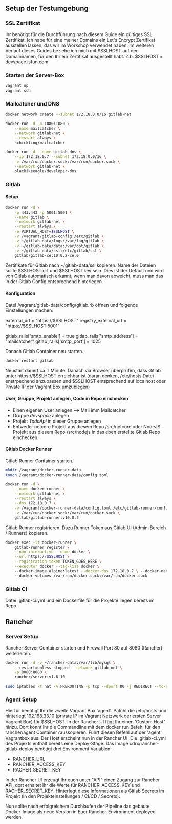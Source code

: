 ## Setup der Testumgebung
### SSL Zertifikat
Ihr benötigt für die Durchführung nach diesem Guide ein gültiges SSL Zertifikat. Ich habe für eine meiner Domains ein Let's Encrypt Zertifikat ausstellen lassen, das wir im Workshop verwendet haben. Im weiteren Verlauf dieses Guides beziehe ich mich mit $SSLHOST auf den Domainnamen, für den Ihr ein Zertifikat ausgestellt habt. Z.b. $SSLHOST = devspace.isfun.com

### Starten der Server-Box
``` bash
vagrant up 
vagrant ssh
```

### Mailcatcher und DNS
``` bash
docker network create --subnet 172.18.0.0/16 gitlab-net

docker run -d -p 1080:1080 \
    --name mailcatcher \
    --network gitlab-net \
    --restart always \
    schickling/mailcatcher

docker run -d --name gitlab-dns \
    --ip 172.18.0.7 --subnet 172.18.0.0/16 \
    -v /var/run/docker.sock:/var/run/docker.sock \
    --network gitlab-net \
    blackikeeagle/developer-dns
```

### Gitlab
#### Setup
``` bash
docker run -d \
    -p 443:443 -p 5001:5001 \
    --name gitlab \
    --network gitlab-net \
    --restart always \
    -e VIRTUAL_HOST=$SSLHOST \
    -v /vagrant/gitlab-config:/etc/gitlab \
    -v ~/gitlab-data/logs:/var/log/gitlab \
    -v ~/gitlab-data/data:/var/opt/gitlab \
    -v ~/gitlab-data/ssl:/etc/gitlab/ssl \
    gitlab/gitlab-ce:10.0.2-ce.0
``` 

Zertifikate für Gitlab nach ~/gitlab-data/ssl kopieren. Name der Dateien sollte $SSLHOST.crt und $SSLHOST.key sein. Dies ist der Default und wird von Gitlab automatisch erkannt, wenn man davon abweicht, muss man das in der Gitlab Config entsprechend hinterlegen.

#### Konfiguration
Datei /vagrant/gitlab-data/config/gitlab.rb öffnen und folgende Einstellungen machen:

external_url = "https://$SSLHOST"  
registry_external_url = "https://$SSLHOST:5001"

gitlab_rails['smtp_enable'] = true
gitlab_rails['smtp_address'] = "mailcatcher"
gitlab_rails['smtp_port'] = 1025

Danach Gitlab Container neu starten.
``` bash
docker restart gitlab
```

Neustart dauert ca. 1 Minute. Danach via Browser überprüfen, dass Gitlab unter https://$SSLHOST erreichbar ist (daran denken, /etc/hosts Datei enstrpechend anzupassen und $SSLHOST entsprechend auf localhost oder Private IP der Vagrant Box umzubiegen)

#### User, Gruppe, Projekt anlegen, Code in Repo einchecken
- Einen eigenen User anlegen --> Mail imm Mailcatcher
- Gruppe *devspace* anlegen
- Projekt *TodoApi* in dieser Gruppe anlegen
- Entweder netcore Projekt aus diesem Repo /src/netcore oder NodeJS Projekt aus diesem Repo /src/nodejs in das eben erstellte Gitlab Repo einchecken.

#### Gitlab Docker Runner
Gitlab Runner Container starten.
``` bash
mkdir /vagrant/docker-runner-data
touch /vagrant/docker-runner-data/config.toml

docker run -d \
    --name docker-runner \
    --network gitlab-net \
    --restart always \
    --dns 172.18.0.7 \
    -v /vagrant/docker-runner-data/config.toml:/etc/gitlab-runner/config.toml \
    -v /var/run/docker.sock:/var/run/docker.sock \
    gitlab/gitlab-runner:v10.0.2
```

Gitlab Runner registrieren. Dazu Runner Token aus Gitlab UI (Admin-Bereich / Runners) kopieren.
``` bash
docker exec -it docker-runner \
    gitlab-runner register \
    --non-interactive --name docker \
    --url https://$SSLHOST \
    --registration-token TOKEN_GOES_HERE \
    --executor docker --tag-list docker \ 
    --docker-image alpine:latest --docker-dns 172.18.0.7 \ --docker-network-mode gitlab-net \ 
    --docker-volumes /var/run/docker.sock:/var/run/docker.sock
```

### Gitlab CI
Datei .gitlab-ci.yml und ein Dockerfile für die Projekte liegen bereits im Repo. 

## Rancher
### Server Setup
Rancher Server Container starten und Firewall Port 80 auf 8080 (Rancher) weiterleiten.

``` bash
docker run -d -v ~/rancher-data:/var/lib/mysql \            
    --restart=unless-stopped --network gitlab-net \
    -p 8080:8080 \
    rancher/server:v1.6.10

sudo iptables -t nat -A PREROUTING -p tcp --dport 80 -j REDIRECT --to-port 8080
```

### Agent Setup
Hierfür benötigt Ihr die zweite Vagrant Box 'agent'.
Patcht die /etc/hosts und hinterlegt 192.168.33.10 (private IP im Vagrant Netzwerk der ersten Server Vagrant Box) für $SSLHOST. 
In der Rancher UI fügt Ihr einen 'Custom Host" hinzu. Dort könnt Ihr die Commandline mit dem docker run Befehl für den rancher/agent Container rauskopieren. Führt diesen Befehl auf der 'agent' Vagrantbox aus. Der Host erscheint nun in der Rancher UI.
Die .gitlab-ci.yml des Projekts enthält bereits eine Deploy-Stage. Das Image cdrx/rancher-gitlab-deploy benötigt drei Environment Variablen:
- RANCHER_URL
- RANCHER_ACCESS_KEY
- RACHER_SECRET_KEY 

In der Rancher UI erzeugt Ihr euch unter "API" einen Zugang zur Rancher API, dort erhaltet Ihr die Werte für RANCHER_ACCESS_KEY und RACHER_SECRET_KEY. Hinterlegt diese Informationen als Gitlab Secrets im Projekt (in den Projekteinstellungen / CI/CD / Secrets).

Nun sollte nach erfolgreichem Durchlaufen der Pipeline das gebaute Docker-Image als neue Version in Euer Rancher-Environment deployed werden.

